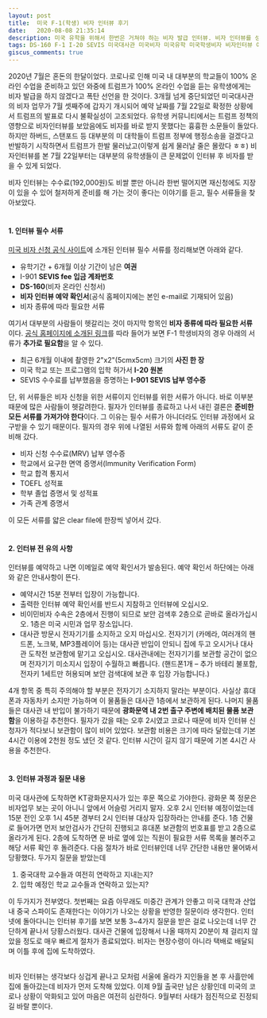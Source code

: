 ```yaml
---
layout: post
title:  미국 F-1(학생) 비자 인터뷰 후기
date:   2020-08-08 21:35:14
description: 미국 유학을 위해서 한번은 거쳐야 하는 비자 발급 인터뷰. 비자 인터뷰를 성공적으로 마치기 위해 필요한 준비물과 유의사항을 나누고자 한다.
tags: DS-160 F-1 I-20 SEVIS 미국대사관 미국비자 미국유학 미국학생비자 비자인터뷰 여권 코로나 트럼프
giscus_comments: true
---
```

2020년 7월은 혼돈의 한달이었다. 코로나로 인해 미국 내 대부분의 학교들이 100% 온라인 수업을 준비하고 있던 와중에 트럼프가 100% 온라인 수업을 듣는 유학생에게는 비자 발급을 하지 않겠다고 폭탄 선언을 한 것이다. 3개월 넘게 중단되었던 미국대사관의 비자 업무가 7월 셋째주에 갑자기 개시되어 예약 날짜를 7월 22일로 확정한 상황에서 트럼프의 발표로 다시 불확실성이 고조되었다. 유학생 커뮤니티에서는 트럼프 정책의 영향으로 비자인터뷰를 보았음에도 비자를 바로 받지 못했다는 흉흉한 소문들이 돌았다. 하지만 하버드, 스탠포드 등 대부분의 미 대학들이 트럼프 정부에 행정소송을 걸겠다고 반발하기 시작하면서 트럼프가 한발 물러났고(이렇게 쉽게 물러날 줄은 몰랐다 ㅎㅎ) 비자인터뷰를 본 7월 22일부터는 대부분의 유학생들이 큰 문제없이 인터뷰 후 비자를 받을 수 있게 되었다.

비자 인터뷰는 수수료(192,000원)도 비쌀 뿐만 아니라 한번 떨어지면 재신청에도 지장이 있을 수 있어 철저하게 준비를 해 가는 것이 좋다는 이야기를 듣고, 필수 서류들을 찾아보았다.
<br><br>

#### 1. 인터뷰 필수 서류

<a href="http://cdn.ustraveldocs.com/kr_kr/index.html" target="_blank">미국 비자 신청 공식 사이트</a>에 소개된 인터뷰 필수 서류를 정리해보면 아래와 같다.

* 유학기간 + 6개월 이상 기간이 남은 **여권**
* I-901 **SEVIS fee 입금 계좌번호**
* **DS-160**(비자 온라인 신청서)
* **비자 인터뷰 예약 확인서**(공식 홈페이지에는 본인 e-mail로 기재되어 있음)
* 비자 종류에 따라 필요한 서류

여기서 대부분의 사람들이 헷갈리는 것이 마지막 항목인 **비자 종류에 따라 필요한 서류**이다. <a href="http://cdn.ustraveldocs.com/kr_kr/kr-niv-typefandm.asp#applicationitems" target="_blank">공식 홈페이지에 소개된 링크</a>를 따라 들어가 보면 F-1 학생비자의 경우 아래의 서류가 **추가로 필요함**을 알 수 있다.

* 최근 6개월 이내에 촬영한 2"x2"(5cmx5cm) 크기의 **사진 한 장**
* 미국 학교 또는 프로그램의 입학 허가서 **I-20 원본**
* SEVIS 수수료를 납부했음을 증명하는 **I-901 SEVIS 납부 영수증**

단, 위 서류들은 비자 신청을 위한 서류이지 인터뷰를 위한 서류가 아니다. 바로 이부분 때문에 많은 사람들이 헷갈려한다. 필자가 인터뷰를 종료하고 나서 내린 결론은 **준비한 모든 서류를 가져가야 한다**이다. 그 이유는 필수 서류가 아니더라도 인터뷰 과정에서 요구받을 수 있기 때문이다. 필자의 경우 위에 나열된 서류와 함께 아래의 서류도 같이 준비해 갔다.

* 비자 신청 수수료(MRV) 납부 영수증
* 학교에서 요구한 면역 증명서(Immunity Verification Form)
* 학교 합격 통지서
* TOEFL 성적표
* 학부 졸업 증명서 및 성적표
* 가족 관계 증명서

이 모든 서류를 얇은 clear file에 한장씩 넣어서 갔다.
<br><br>

#### 2. 인터뷰 전 유의 사항

인터뷰를 예약하고 나면 이메일로 예약 확인서가 발송된다. 예약 확인서 하단에는 아래와 같은 안내사항이 뜬다.

* 예약시간 15분 전부터 입장이 가능합니다.
* 출력한 인터뷰 예약 확인서를 반드시 지참하고 인터뷰에 오십시오.
* 비이민비자 수속은 2층에서 진행이 되므로 보안 검색후 2층으로 곧바로 올라가십시오. 1층은 미국 시민과 업무 장소입니다.
* 대사관 방문시 전자기기를 소지하고 오지 마십시오. 전자기기 (카메라, 여러개의 핸드폰, 노크북, MP3플레이어 등)는 대사관 반입이 안되니 집에 두고 오시거나 대사관 도착전 보관함에 맡기고 오십시오.  대사관내에는 전자기기를 보관할 공간이 없으며 전자기기 미소지시 입장이 수월하고 빠릅니다. (핸드폰1개 – 추가 바테리 불포함, 전자키 1세트만 허용되며 보안 검색대에 보관 후 입장 가능합니다.)

4개 항목 중 특히 주의해야 할 부분은 전자기기 소지하지 말라는 부분이다. 사실상 휴대폰과 자동차키 소지만 가능하며 이 물품들은 대사관 1층에서 보관하게 된다. 나머지 물품들은 대사관 내 반입이 불가하기 때문에 **광화문역 내 2번 출구 주변에 배치된 물품 보관함**을 이용하길 추천한다. 필자가 갔을 때는 오후 2시였고 코로나 때문에 비자 인터뷰 신청자가 적다보니 보관함이 많이 비어 있었다. 보관함 비용은 크기에 따라 달랐는데 기본 4시간 이용에 2천원 정도 냈던 것 같다. 인터뷰 시간이 길지 않기 때문에 기본 4시간 사용을 추천한다.
<br><br>

#### 3. 인터뷰 과정과 질문 내용

미국 대사관에 도착하면 KT광화문지사가 있는 후문 쪽으로 가야한다. 광화문 쪽 정문은 비자업무 보는 곳이 아니니 앞에서 어슬렁 거리지 말자. 오후 2시 인터뷰 예정이었는데 15분 전인 오후 1시 45분 경부터 2시 인터뷰 대상자 입장하라는 안내를 준다. 1층 건물로 들어가면 먼저 보안검사가 간단히 진행되고 휴대폰 보관함의 번호표를 받고 2층으로 올라가게 된다. 2층에 도착하면 문 바로 옆에 있는 직원이 필요한 서류 목록을 불러주고 해당 서류 확인 후 돌려준다. 다음 절차가 바로 인터뷰인데 너무 간단한 내용만 물어봐서 당황했다. 두가지 질문을 받았는데

1. 중국대학 교수들과 여전히 연락하고 지내는지?
2. 입학 예정인 학교 교수들과 연락하고 있는지?

이 두가지가 전부였다. 첫번째는 요즘 아무래도 미중간 관계가 안좋고 미국 대학과 산업 내 중국 스파이도 존재한다는 이야기가 나오는 상황을 반영한 질문이라 생각한다. 인터넷에 돌아다니는 인터뷰 후기를 보면 보통 3~4가지 질문을 받은 걸로 나오는데 너무 간단하게 끝나서 당황스러웠다. 대사관 건물에 입장해서 나올 때까지 20분이 채 걸리지 않았을 정도로 매우 빠르게 절차가 종료되었다. 비자는 현장수령이 아니라 택배로 배달되며 이틀 후에 집에 도착하였다.
<br><br>

비자 인터뷰는 생각보다 싱겁게 끝나고 모처럼 서울에 올라가 지인들을 본 후 사흘만에 집에 돌아갔는데 비자가 먼저 도착해 있었다. 이제 9월 출국만 남은 상황인데 미국의 코로나 상황이 악화되고 있어 마음은 여전히 심란하다. 9월부터 사태가 점진적으로 진정되길 바랄 뿐이다.
